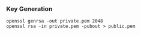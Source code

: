 ### Key Generation

```
openssl genrsa -out private.pem 2048
openssl rsa -in private.pem -pubout > public.pem
```
